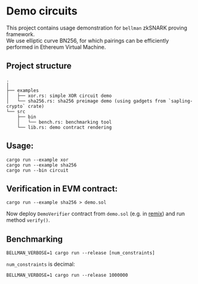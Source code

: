 # Demo circuits

This project contains usage demonstration for `bellman` zkSNARK proving framework.  
We use elliptic curve BN256, for which pairings can be efficiently performed in Ethereum Virtual Machine.

## Project structure

```
.
│ 
├── examples
│   ├── xor.rs: simple XOR circuit demo
│   └── sha256.rs: sha256 preimage demo (using gadgets from `sapling-crypto` crate)
└── src
    ├── bin
    │   └── bench.rs: benchmarking tool
    └── lib.rs: demo contract rendering
```

## Usage:

```$bash
cargo run --example xor
cargo run --example sha256
cargo run --bin circuit
```

## Verification in EVM contract:

```$bash
cargo run --example sha256 > demo.sol
```

Now deploy `DemoVerifier` contract from `demo.sol` (e.g. in [remix](https://remix.ethereum.org)) and run method `verify()`.

## Benchmarking

```$bash
BELLMAN_VERBOSE=1 cargo run --release [num_constraints]
```

`num_constraints` is decimal:

```$bash
BELLMAN_VERBOSE=1 cargo run --release 1000000
```